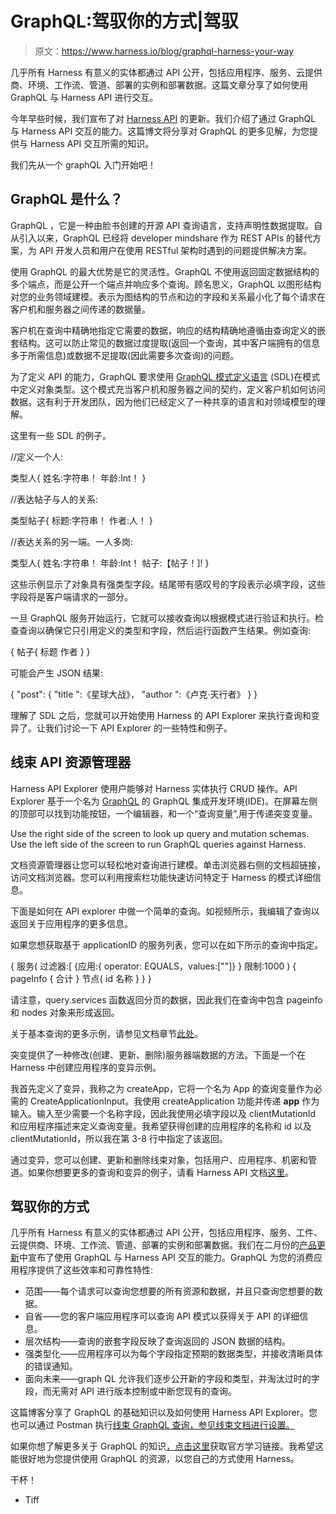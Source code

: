 # GraphQL:驾驭你的方式|驾驭

> 原文：<https://www.harness.io/blog/graphql-harness-your-way>

几乎所有 Harness 有意义的实体都通过 API 公开，包括应用程序、服务、云提供商、环境、工作流、管道、部署的实例和部署数据。这篇文章分享了如何使用 GraphQL 与 Harness API 进行交互。

今年早些时候，我们宣布了对 [Harness API](https://developer.harness.io/docs/platform/apis/api-quickstart/) 的更新。我们介绍了通过 GraphQL 与 Harness API 交互的能力。这篇博文将分享对 GraphQL 的更多见解，为您提供与 Harness API 交互所需的知识。

我们先从一个 graphQL 入门开始吧！

## GraphQL 是什么？

GraphQL ，它是一种由脸书创建的开源 API 查询语言，支持声明性数据提取。自从引入以来，GraphQL 已经将 developer mindshare 作为 REST APIs 的替代方案，为 API 开发人员和用户在使用 RESTful 架构时遇到的问题提供解决方案。

使用 GraphQL 的最大优势是它的灵活性。GraphQL 不使用返回固定数据结构的多个端点，而是公开一个端点并响应多个查询。顾名思义，GraphQL 以图形结构对您的业务领域建模。表示为图结构的节点和边的字段和关系最小化了每个请求在客户机和服务器之间传递的数据量。

客户机在查询中精确地指定它需要的数据，响应的结构精确地遵循由查询定义的嵌套结构。这可以防止常见的数据过度提取(返回一个查询，其中客户端拥有的信息多于所需信息)或数据不足提取(因此需要多次查询)的问题。

为了定义 API 的能力，GraphQL 要求使用 [GraphQL 模式定义语言](https://graphql.org/learn/schema/) (SDL)在模式中定义对象类型。这个模式充当客户机和服务器之间的契约，定义客户机如何访问数据。这有利于开发团队，因为他们已经定义了一种共享的语言和对领域模型的理解。

这里有一些 SDL 的例子。

//定义一个人:

类型人{
姓名:字符串！
年龄:Int！
}

//表达帖子与人的关系:

类型帖子{
标题:字符串！
作者:人！
}

//表达关系的另一端。一人多岗:

类型人{
姓名:字符串！
年龄:Int！
帖子:【帖子！]!
}

这些示例显示了对象具有强类型字段。结尾带有感叹号的字段表示必填字段，这些字段将是客户端请求的一部分。

一旦 GraphQL 服务开始运行，它就可以接收查询以根据模式进行验证和执行。检查查询以确保它只引用定义的类型和字段，然后运行函数产生结果。例如查询:

{
帖子{
标题
作者
}
}

可能会产生 JSON 结果:

{
"post": {
"title ":《星球大战》，
"author ":《卢克·天行者》
}
}

理解了 SDL 之后，您就可以开始使用 Harness 的 API Explorer 来执行查询和变异了。让我们讨论一下 API Explorer 的一些特性和例子。

## 线束 API 资源管理器

Harness API Explorer 使用户能够对 Harness 实体执行 CRUD 操作。API Explorer 基于一个名为 [GraphQL](https://github.com/graphql/graphiql) 的 GraphQL 集成开发环境(IDE)。在屏幕左侧的顶部可以找到功能按钮，一个编辑器，和一个“查询变量”,用于传递突变变量。

Use the right side of the screen to look up query and mutation schemas. Use the left side of the screen to run GraphQL queries against Harness.

文档资源管理器让您可以轻松地对查询进行建模。单击浏览器右侧的文档超链接，访问文档浏览器。您可以利用搜索栏功能快速访问特定于 Harness 的模式详细信息。

下面是如何在 API explorer 中做一个简单的查询。如视频所示，我编辑了查询以返回关于应用程序的更多信息。

如果您想获取基于 applicationID 的服务列表，您可以在如下所示的查询中指定。

{
服务(
过滤器:[
{应用:{ operator: EQUALS，values:["<application id>"]}
}
限制:1000
) {
pageInfo {
合计
}
节点{
id
名称
}
}
}

请注意，query.services 函数返回分页的数据，因此我们在查询中包含 pageinfo 和 nodes 对象来形成返回。

关于基本查询的更多示例，请参见文档章节[此处](https://developer.harness.io/docs/platform/apis/api-quickstart/#notes)。

突变提供了一种修改(创建、更新、删除)服务器端数据的方法。下面是一个在 Harness 中创建应用程序的变异示例。

我首先定义了变异，我称之为 createApp，它将一个名为 App 的查询变量作为必需的 CreateApplicationInput。我使用 createApplication 功能并传递 **app** 作为输入。输入至少需要一个名称字段，因此我使用必填字段以及 clientMutationId 和应用程序描述来定义查询变量。我希望获得创建的应用程序的名称和 id 以及 clientMutationId，所以我在第 3-8 行中指定了该返回。

通过变异，您可以创建、更新和删除线束对象，包括用户、应用程序、机密和管道。如果你想要更多的查询和变异的例子，请看 Harness API 文档[这里](https://developer.harness.io/docs/platform/APIs/harness-rest-api-reference)。

## 驾驭你的方式

几乎所有 Harness 有意义的实体都通过 API 公开，包括应用程序、服务、工件、云提供商、环境、工作流、管道、部署的实例和部署数据。我们在二月份的[产品更新](https://harness.io/blog/product-updates/harness-product-update-february-2020/)中宣布了使用 GraphQL 与 Harness API 交互的能力。GraphQL 为您的消费应用程序提供了这些效率和可靠性特性:

*   范围——每个请求可以查询您想要的所有资源和数据，并且只查询您想要的数据。
*   自省——您的客户端应用程序可以查询 API 模式以获得关于 API 的详细信息。
*   层次结构——查询的嵌套字段反映了查询返回的 JSON 数据的结构。
*   强类型化——应用程序可以为每个字段指定预期的数据类型，并接收清晰具体的错误通知。
*   面向未来——graph QL 允许我们逐步公开新的字段和类型，并淘汰过时的字段，而无需对 API 进行版本控制或中断您现有的查询。

这篇博客分享了 GraphQL 的基础知识以及如何使用 Harness API Explorer。您也可以通过 Postman 执行[线束 GraphQL 查询，参见线束文档进行设置。](https://developer.harness.io/docs/first-gen/firstgen-fa-qs/harness-graph-ql-api-faqs/)

如果你想了解更多关于 GraphQL 的知识[，点击这里](https://graphql.org/learn/)获取官方学习链接。我希望这能很好地为您提供使用 GraphQL 的资源，以您自己的方式使用 Harness。

干杯！
- Tiff